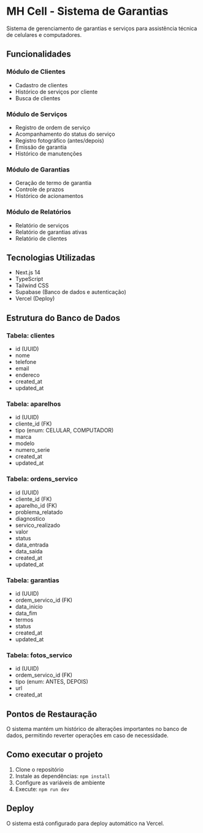 # MH Cell - Sistema de Garantias

Sistema de gerenciamento de garantias e serviços para assistência técnica de celulares e computadores.

## Funcionalidades

### Módulo de Clientes
- Cadastro de clientes
- Histórico de serviços por cliente
- Busca de clientes

### Módulo de Serviços
- Registro de ordem de serviço
- Acompanhamento do status do serviço
- Registro fotográfico (antes/depois)
- Emissão de garantia
- Histórico de manutenções

### Módulo de Garantias
- Geração de termo de garantia
- Controle de prazos
- Histórico de acionamentos

### Módulo de Relatórios
- Relatório de serviços
- Relatório de garantias ativas
- Relatório de clientes

## Tecnologias Utilizadas
- Next.js 14
- TypeScript
- Tailwind CSS
- Supabase (Banco de dados e autenticação)
- Vercel (Deploy)

## Estrutura do Banco de Dados

### Tabela: clientes
- id (UUID)
- nome
- telefone
- email
- endereco
- created_at
- updated_at

### Tabela: aparelhos
- id (UUID)
- cliente_id (FK)
- tipo (enum: CELULAR, COMPUTADOR)
- marca
- modelo
- numero_serie
- created_at
- updated_at

### Tabela: ordens_servico
- id (UUID)
- cliente_id (FK)
- aparelho_id (FK)
- problema_relatado
- diagnostico
- servico_realizado
- valor
- status
- data_entrada
- data_saida
- created_at
- updated_at

### Tabela: garantias
- id (UUID)
- ordem_servico_id (FK)
- data_inicio
- data_fim
- termos
- status
- created_at
- updated_at

### Tabela: fotos_servico
- id (UUID)
- ordem_servico_id (FK)
- tipo (enum: ANTES, DEPOIS)
- url
- created_at

## Pontos de Restauração
O sistema mantém um histórico de alterações importantes no banco de dados, permitindo reverter operações em caso de necessidade.

## Como executar o projeto
1. Clone o repositório
2. Instale as dependências: `npm install`
3. Configure as variáveis de ambiente
4. Execute: `npm run dev`

## Deploy
O sistema está configurado para deploy automático na Vercel.
